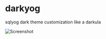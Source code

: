 # darkyog
sqlyog dark theme customization like a darkula

![Screenshot](https://aplab.ru/capsule/storage/files/70c/7c0/22c/70c7c022c264a49c5bce4e00d55bcfb0.png "Screenshot")